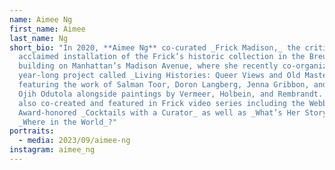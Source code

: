 ```yaml
---
name: Aimee Ng
first_name: Aimee
last_name: Ng
short_bio: "In 2020, **Aimee Ng** co-curated _Frick Madison,_ the critically
  acclaimed installation of the Frick’s historic collection in the Breuer
  building on Manhattan’s Madison Avenue, where she recently co-organized a
  year-long project called _Living Histories: Queer Views and Old Masters_,
  featuring the work of Salman Toor, Doron Langberg, Jenna Gribbon, and Toyin
  Ojih Odutola alongside paintings by Vermeer, Holbein, and Rembrandt. She has
  also co-created and featured in Frick video series including the Webby
  Award-honored _Cocktails with a Curator_ as well as _What’s Her Story_? and
  _Where in the World_?"
portraits:
  - media: 2023/09/aimee-ng
instagram: aimee_ng
---
```

